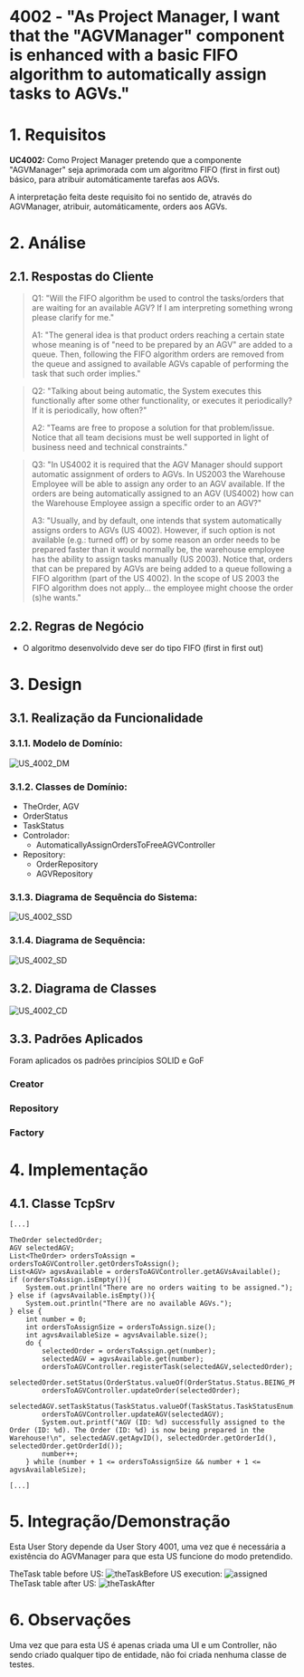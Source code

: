 # 4002 - "As Project Manager, I want that the "AGVManager" component is enhanced with a basic FIFO algorithm to automatically assign tasks to AGVs."



# 1. Requisitos


**UC4002:** Como Project Manager pretendo que a componente "AGVManager" seja aprimorada com um algoritmo FIFO (first in first out) básico, para atribuir automáticamente tarefas aos AGVs.

A interpretação feita deste requisito foi no sentido de, através do AGVManager, atribuir, automáticamente, orders aos AGVs.


# 2. Análise

## 2.1. Respostas do Cliente

>Q1: "Will the FIFO algorithm be used to control the tasks/orders that are waiting for an available AGV? If I am interpreting something wrong please clarify for me."
>
>A1: "The general idea is that product orders reaching a certain state whose meaning is of "need to be prepared by an AGV" are added to a queue. Then, following the FIFO algorithm orders are removed from the queue and assigned to available AGVs capable of performing the task that such order implies."

>Q2: "Talking about being automatic, the System executes this functionally after some other functionality, or executes it periodically? If it is periodically, how often?"
>
>A2: "Teams are free to propose a solution for that problem/issue. Notice that all team decisions must be well supported in light of business need and technical constraints."

>Q3: "In US4002 it is required that the AGV Manager should support automatic assignment of orders to AGVs. In US2003 the Warehouse Employee will be able to assign any order to an AGV available. If the orders are being automatically assigned to an AGV (US4002) how can the Warehouse Employee assign a specific order to an AGV?"
> 
>A3: "Usually, and by default, one intends that system automatically assigns orders to AGVs (US 4002). However, if such option is not available (e.g.: turned off) or by some reason an order needs to be prepared faster than it would normally be, the warehouse employee has the ability to assign tasks manually (US 2003). Notice that, orders that can be prepared by AGVs are being added to a queue following a FIFO algorithm (part of the US 4002). In the scope of US 2003 the FIFO algorithm does not apply... the employee might choose the order (s)he wants."



## 2.2. Regras de Negócio

* O algoritmo desenvolvido deve ser do tipo FIFO (first in first out)



# 3. Design



## 3.1. Realização da Funcionalidade


### 3.1.1. Modelo de Domínio:

![US_4002_DM](US_4002_DM.svg)


### 3.1.2. Classes de Domínio:

* TheOrder, AGV
* OrderStatus
* TaskStatus
* Controlador:
  * AutomaticallyAssignOrdersToFreeAGVController
* Repository:
  * OrderRepository
  * AGVRepository


### 3.1.3. Diagrama de Sequência do Sistema:

![US_4002_SSD](US_4002_SSD.svg)


### 3.1.4. Diagrama de Sequência:

![US_4002_SD](US_4002_SD.svg)



## 3.2. Diagrama de Classes


![US_4002_CD](US_4002_CD.svg)


## 3.3. Padrões Aplicados

Foram aplicados os padrões princípios SOLID e GoF

### Creator


### Repository


### Factory


# 4. Implementação

## 4.1. Classe TcpSrv


    [...]

    TheOrder selectedOrder;
    AGV selectedAGV;
    List<TheOrder> ordersToAssign = ordersToAGVController.getOrdersToAssign();
    List<AGV> agvsAvailable = ordersToAGVController.getAGVsAvailable();
    if (ordersToAssign.isEmpty()){
        System.out.println("There are no orders waiting to be assigned.");
    } else if (agvsAvailable.isEmpty()){
        System.out.println("There are no available AGVs.");
    } else {
        int number = 0;
        int ordersToAssignSize = ordersToAssign.size();
        int agvsAvailableSize = agvsAvailable.size();
        do {
            selectedOrder = ordersToAssign.get(number);
            selectedAGV = agvsAvailable.get(number);
            ordersToAGVController.registerTask(selectedAGV,selectedOrder);
            selectedOrder.setStatus(OrderStatus.valueOf(OrderStatus.Status.BEING_PREPARED_ON_WAREHOUSE));
            ordersToAGVController.updateOrder(selectedOrder);
            selectedAGV.setTaskStatus(TaskStatus.valueOf(TaskStatus.TaskStatusEnum.OCCUPIED));
            ordersToAGVController.updateAGV(selectedAGV);
            System.out.printf("AGV (ID: %d) successfully assigned to the Order (ID: %d). The Order (ID: %d) is now being prepared in the Warehouse!\n", selectedAGV.getAgvID(), selectedOrder.getOrderId(), selectedOrder.getOrderId());
            number++;
        } while (number + 1 <= ordersToAssignSize && number + 1 <= agvsAvailableSize);

    [...]


    


# 5. Integração/Demonstração

Esta User Story depende da User Story 4001, uma vez que é necessária a existência do AGVManager para que esta US funcione do modo pretendido.

TheTask table before US:
![theTaskBefore](theTaskBefore.png)
US execution:
![assigned](assigned.png)
TheTask table after US:
![theTaskAfter](theTaskAfter.png)


# 6. Observações

Uma vez que para esta US é apenas criada uma UI e um Controller, não sendo criado qualquer tipo de entidade, não foi criada nenhuma classe de testes.
